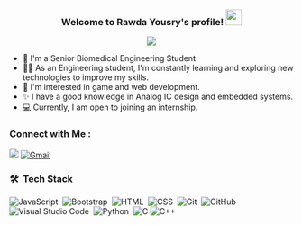 
<h3 align="center">
  Welcome to Rawda Yousry's profile!
  <img src="https://media.giphy.com/media/hvRJCLFzcasrR4ia7z/giphy.gif" width="28">
</h3>

<!-- Typing SVG by DenverCoder1 - https://github.com/DenverCoder1/readme-typing-svg -->
<p align="center">
  <a href="https://github.com/DenverCoder1/readme-typing-svg"><img src="https://readme-typing-svg.herokuapp.com/?lines=Biomedical-Enginnering%20Student;Always%20learning%20new%20things&font=Fira%20Code&center=true&width=440&height=45&color=f75c7e&vCenter=true&size=22"></a>
</p> 

- 🏢 I'm a Senior Biomedical Engineering Student
- 👨‍💻 As an Engineering student, I'm constantly learning and exploring new technologies to improve my skills.
- 💬 I'm interested in game and web development.
- ✨ I have a good knowledge in Analog IC design and embedded systems.
- 💻 Currently, I am open to joining an internship.

### Connect with Me :

<a href="https://www.linkedin.com/in/rawda-yousry-379a02235" target="_blank"><img src="https://img.shields.io/badge/-Rawda%20Yousry-0077B5?style=for-the-badge&logo=Linkedin&logoColor=white"/></a> <a href="mailto:rawdayousry22@gmail.com" target="_blank"><img src="https://img.shields.io/badge/-Gmail-D14836?style=for-the-badge&logo=Gmail&logoColor=white" alt="Gmail"></a>


### 🛠 &nbsp;Tech Stack
![JavaScript](https://img.shields.io/badge/-JavaScript-05122A?style=flat&logo=javascript)&nbsp;
![Bootstrap](https://img.shields.io/badge/-Bootstrap-05122A?style=flat&logo=bootstrap&logoColor=563D7C)&nbsp;
![HTML](https://img.shields.io/badge/-HTML-05122A?style=flat&logo=HTML5)&nbsp;
![CSS](https://img.shields.io/badge/-CSS-05122A?style=flat&logo=CSS3&logoColor=1572B6)&nbsp;
![Git](https://img.shields.io/badge/-Git-05122A?style=flat&logo=git)&nbsp;
![GitHub](https://img.shields.io/badge/-GitHub-05122A?style=flat&logo=github)&nbsp;
![Visual Studio Code](https://img.shields.io/badge/-Visual%20Studio%20Code-05122A?style=flat&logo=visual-studio-code&logoColor=007ACC)&nbsp;
![Python](https://img.shields.io/badge/-Python%20-05122A?style=flat&logo=python)&nbsp;
![C](https://img.shields.io/badge/-C-000000?style=flat&logo=C&logoColor=white)
![C++](https://img.shields.io/badge/-C%2B%2B-000000?style=flat&logo=C%2B%2B&logoColor=white)







